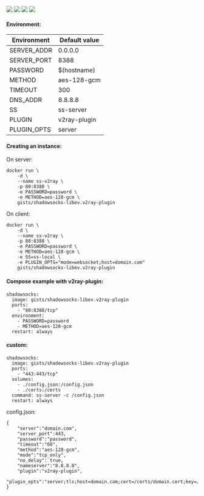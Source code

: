 ![](https://images.microbadger.com/badges/version/gists/shadowsocks-libev.v2ray-plugin.svg) ![](https://images.microbadger.com/badges/image/gists/shadowsocks-libev.v2ray-plugin.svg) ![](https://img.shields.io/docker/stars/gists/shadowsocks-libev.v2ray-plugin.svg) ![](https://img.shields.io/docker/pulls/gists/shadowsocks-libev.v2ray-plugin.svg)

#### Environment:

| Environment | Default value |
|-------------|---------------|
| SERVER_ADDR | 0.0.0.0       |
| SERVER_PORT | 8388          |
| PASSWORD    | $(hostname)   |
| METHOD      | aes-128-gcm   |
| TIMEOUT     | 300           |
| DNS_ADDR    | 8.8.8.8       |
| SS          | ss-server     |
| PLUGIN      | v2ray-plugin  |
| PLUGIN_OPTS | server        |

#### Creating an instance:

On server:

    docker run \
        -d \
        --name ss-v2ray \
        -p 80:8388 \
        -e PASSWORD=password \
        -e METHOD=aes-128-gcm \
        gists/shadowsocks-libev.v2ray-plugin

On client:

    docker run \
        -d \
        --name ss-v2ray \
        -p 80:8388 \
        -e PASSWORD=password \
        -e METHOD=aes-128-gcm \
        -e SS=ss-local \
        -e PLUGIN_OPTS="mode=websocket;host=domain.com"
        gists/shadowsocks-libev.v2ray-plugin

#### Compose example with v2ray-plugin:

    shadowsocks:
      image: gists/shadowsocks-libev.v2ray-plugin
      ports:
        - "80:8388/tcp"
      environment:
        - PASSWORD=password
        - METHOD=aes-128-gcm
      restart: always

#### custom:

    shadowsocks:
      image: gists/shadowsocks-libev.v2ray-plugin
      ports:
        - "443:443/tcp"
      volumes:
        - ./config.json:/config.json
        - ./certs:/certs
      command: ss-server -c /config.json
      restart: always

config.json:

    {
        "server":"domain.com",
        "server_port":443,
        "password":"password",
        "timeout":"60",
        "method":"aes-128-gcm",
        "mode":"tcp_only",
        "no_delay": true,
        "nameserver":"8.8.8.8",
        "plugin":"v2ray-plugin",
        "plugin_opts":"server;tls;host=domain.com;cert=/certs/domain.cert;key=/certs/domain.key"
    }

